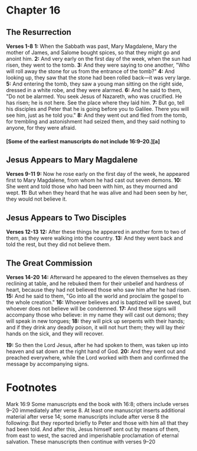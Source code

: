 # Chapter 16
## The Resurrection
**Verses 1-8**
**1:** When the Sabbath was past, Mary Magdalene, Mary the mother of James, and Salome bought spices, so that they might go and anoint him.
**2:** And very early on the first day of the week, when the sun had risen, they went to the tomb.
**3:** And they were saying to one another, "Who will roll away the stone for us from the entrance of the tomb?"
**4:** And looking up, they saw that the stone had been rolled back—it was very large.
**5:** And entering the tomb, they saw a young man sitting on the right side, dressed in a white robe, and they were alarmed.
**6:** And he said to them, "Do not be alarmed. You seek Jesus of Nazareth, who was crucified. He has risen; he is not here. See the place where they laid him.
**7:** But go, tell his disciples and Peter that he is going before you to Galilee. There you will see him, just as he told you."
**8:** And they went out and fled from the tomb, for trembling and astonishment had seized them, and they said nothing to anyone, for they were afraid.

#### [Some of the earliest manuscripts do not include 16:9–20.][a]

## Jesus Appears to Mary Magdalene
**Verses 9-11**
**9:** Now he rose early on the first day of the week, he appeared first to Mary Magdalene, from whom he had cast out seven demons.
**10:** She went and told those who had been with him, as they mourned and wept.
**11:** But when they heard that he was alive and had been seen by her, they would not believe it.

## Jesus Appears to Two Disciples
**Verses 12-13**
**12:** After these things he appeared in another form to two of them, as they were walking into the country.
**13:** And they went back and told the rest, but they did not believe them.

## The Great Commission
**Verses 14-20**
**14:** Afterward he appeared to the eleven themselves as they reclining at table, and he rebuked them for their unbelief and hardness of heart, because they had not believed those who saw him after he had risen.
**15:** And he said to them, "Go into all the world and proclaim the gospel to the whole creation."
**16:** Whoever believes and is baptized will be saved, but whoever does not believe will be condemned.
**17:** And these signs will accompany those who believe: in my name they will cast out demons; they will speak in new tongues;
**18:** they will pick up serpents with their hands; and if they drink any deadly poison, it will not hurt them; they will lay their hands on the sick, and they will recover.

**19:** So then the Lord Jesus, after he had spoken to them, was taken up into heaven and sat down at the right hand of God.
**20:** And they went out and preached everywhere, while the Lord worked with them and confirmed the message by accompanying signs.

# Footnotes
Mark 16:9 Some manuscripts end the book with 16:8; others include verses 9–20 immediately after verse 8. At least one manuscript inserts additional material after verse 14; some manuscripts include after verse 8 the following: But they reported briefly to Peter and those with him all that they had been told. And after this, Jesus himself sent out by means of them, from east to west, the sacred and imperishable proclamation of eternal salvation. These manuscripts then continue with verses 9–20